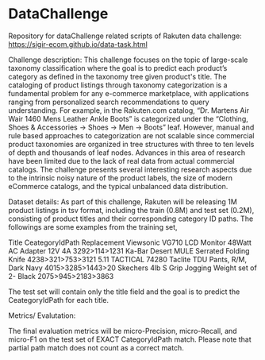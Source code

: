 # DataChallenge
Repository for dataChallenge related scripts of Rakuten data challenge: https://sigir-ecom.github.io/data-task.html

Challenge description:
This challenge focuses on the topic of large-scale taxonomy classification where the goal is to predict each product’s category as defined in the taxonomy tree given product's title. The cataloging of product listings through taxonomy categorization is a fundamental problem for any e-commerce marketplace, with applications ranging from personalized search recommendations to query understanding. For example, in the Rakuten.com catalog, “Dr. Martens Air Wair 1460 Mens Leather Ankle Boots” is categorized under the “Clothing, Shoes & Accessories -> Shoes -> Men -> Boots” leaf. However, manual and rule based approaches to categorization are not scalable since commercial product taxonomies are organized in tree structures with three to ten levels of depth and thousands of leaf nodes. Advances in this area of research have been limited due to the lack of real data from actual commercial catalogs. The challenge presents several interesting research aspects due to the intrinsic noisy nature of the product labels, the size of modern eCommerce catalogs, and the typical unbalanced data distribution. 

Dataset details:
As part of this challenge, Rakuten will be releasing 1M product listings in tsv format, including the train (0.8M) and test set (0.2M), consisting of product titles and their corresponding category ID paths. The followings are some examples from the training set,

Title	CeategoryIdPath
Replacement Viewsonic VG710 LCD Monitor 48Watt AC Adapter 12V 4A	3292>114>1231
Ka-Bar Desert MULE Serrated Folding Knife	4238>321>753>3121
5.11 TACTICAL 74280 Taclite TDU Pants, R/M, Dark Navy	4015>3285>1443>20
Skechers 4lb S Grip Jogging Weight set of 2- Black	2075>945>2183>3863

The test set will contain only the title field and the goal is to predict the CeategoryIdPath for each title.

Metrics/ Evalutation:

The final evaluation metrics will be micro-Precision, micro-Recall, and micro-F1 on the test set of EXACT CategoryIdPath match. Please note that partial path match does not count as a correct match. 

